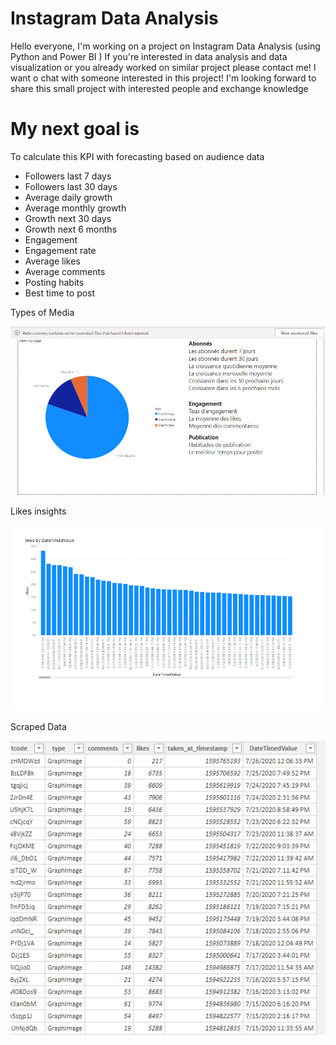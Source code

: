 # Instagram Data Analysis
Hello everyone, I'm working on a project on Instagram Data Analysis (using Python and Power BI ) If you're interested in data analysis and data visualization or you already worked on similar project please contact me! I want o chat with someone interested in this project! I'm looking forward to share this small project with interested people and exchange knowledge

# My next goal is

To calculate this KPI with forecasting based on audience data 


* Followers last 7 days
* Followers last 30 days
* Average daily growth
* Average monthly growth
* Growth next 30 days
* Growth next 6 months
* Engagement
* Engagement rate
* Average likes
* Average comments
* Posting habits
* Best time to post


Types of Media

![](img/media.PNG)

Likes insights

![](img/likes_insights.PNG)

Scraped Data

![](img/scrap_ig.PNG)
